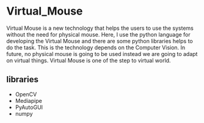 # Virtual_Mouse

Virtual Mouse is a new technology that helps the users to use the systems without the need for physical mouse. Here, I use the python language for developing the Virtual Mouse and there are some python libraries helps to do the task. This is the technology depends on the Computer Vision. In future, no physical mouse is going to be used instead we are going to adapt on virtual things. Virtual Mouse is one of the step to virtual world. 

## libraries

-  OpenCV
- Mediapipe
- PyAutoGUI
- numpy

